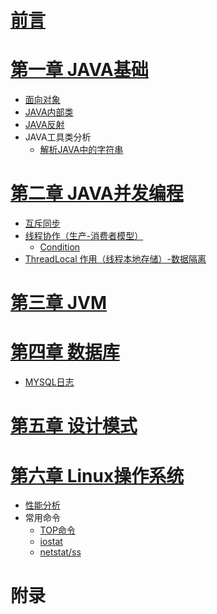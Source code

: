 # [前言](README.md)

# [第一章 JAVA基础](book/JAVA基础.md)
  * [面向对象](book/面向对象.md)
  * [JAVA内部类](book/内部类.md)
  * [JAVA反射](book/java反射.md)
  * JAVA工具类分析
    * [解析JAVA中的字符串](book/解析JAVA中的字符串.md)

# [第二章 JAVA并发编程](book/JAVA并发编程.md)

  * [互斥同步](book/互斥同步.md)
  * [线程协作（生产-消费者模型）](book/线程协作（生产-消费者模型）.md)
    * [Condition](book/Condition.md)
  * [ThreadLocal 作用（线程本地存储）-数据隔离](book/ThreadLocal.md)

# [第三章 JVM](book/JVM.md)
  
# [第四章 数据库](book/数据库.md)
  * [MYSQL日志](book/MYSQL日志.md)

# [第五章 设计模式](book/设计模式.md)

# [第六章 Linux操作系统](book/Linux操作系统.md)
  * [性能分析](book/性能分析.md)
  * 常用命令
    * [TOP命令](book/TOP命令.md)
    * [iostat](book/iostat.md)
    * [netstat/ss](book/netstat_ss.md)

# 附录